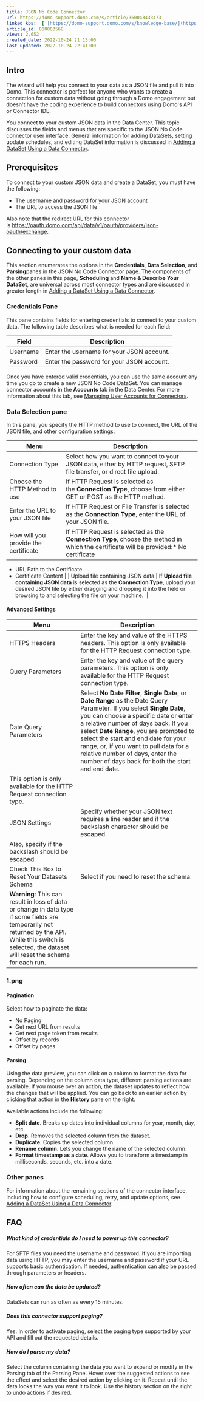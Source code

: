 ```yaml
---
title: JSON No Code Connector
url: https://domo-support.domo.com/s/article/360043433473
linked_kbs:  ['[https://domo-support.domo.com/s/knowledge-base/](https://domo-support.domo.com/s/knowledge-base/)', '[https://domo-support.domo.com/s/](https://domo-support.domo.com/s/)', '[https://domo-support.domo.com/s/topic/0TO5w000000ZammGAC](https://domo-support.domo.com/s/topic/0TO5w000000ZammGAC)', '[https://domo-support.domo.com/s/topic/0TO5w000000ZanLGAS](https://domo-support.domo.com/s/topic/0TO5w000000ZanLGAS)', '[https://domo-support.domo.com/s/topic/0TO5w000000ZaoQGAS](https://domo-support.domo.com/s/topic/0TO5w000000ZaoQGAS)', '[https://domo-support.domo.com/s/article/360042926274](https://domo-support.domo.com/s/article/360042926274)', '[https://domo-support.domo.com/s/article/360042926054](https://domo-support.domo.com/s/article/360042926054)', '[https://domo-support.domo.com/s/article/360043433473](https://domo-support.domo.com/s/article/360043433473)', '[https://domo-support.domo.com/s/topic/0TO5w000000ZaoQGAS/api-connectors](https://domo-support.domo.com/s/topic/0TO5w000000ZaoQGAS/api-connectors)', '[https://domo-support.domo.com/s/article/360043429933](https://domo-support.domo.com/s/article/360043429933)', '[https://domo-support.domo.com/s/article/360043429953](https://domo-support.domo.com/s/article/360043429953)', '[https://domo-support.domo.com/s/article/360042925494](https://domo-support.domo.com/s/article/360042925494)', '[https://domo-support.domo.com/s/article/360043429913](https://domo-support.domo.com/s/article/360043429913)', '[https://domo-support.domo.com/s/article/4408174643607](https://domo-support.domo.com/s/article/4408174643607)', '[https://domo-support.domo.com/s/login/](https://domo-support.domo.com/s/login/)']
article_id: 000003568
views: 2,652
created_date: 2022-10-24 21:13:00
last updated: 2022-10-24 22:41:00
---
```




Intro
-----


The wizard will help you connect to your data as a JSON file and pull it into Domo. This connector is perfect for anyone who wants to create a connection for custom data without going through a Domo engagement but doesn't have the coding experience to build connectors using Domo's API or Connector IDE. 


You connect to your custom JSON data in the Data Center. This topic discusses the fields and menus that are specific to the JSON No Code connector user interface. General information for adding DataSets, setting update schedules, and editing DataSet information is discussed in [Adding a DataSet Using a Data Connector](/s/article/360042926274 "Adding a DataSet Using a Data Connector").


Prerequisites
-------------


To connect to your custom JSON data and create a DataSet, you must have the following:


* The username and password for your JSON account
* The URL to access the JSON file


Also note that the redirect URL for this connector is <https://oauth.domo.com/api/data/v1/oauth/providers/json-oauth/exchange>. 


Connecting to your custom data
------------------------------


This section enumerates the options in the **Credentials**, **Data Selection**, and **Parsing**panes in the JSON No Code Connector page. The components of the other panes in this page, **Scheduling** and **Name & Describe Your DataSet**, are universal across most connector types and are discussed in greater length in [Adding a DataSet Using a Data Connector](/s/article/360042926274 "Adding a DataSet Using a Data Connector").


### Credentials Pane


This pane contains fields for entering credentials to connect to your custom data. The following table describes what is needed for each field:  




| Field | Description |
| --- | --- |
| Username | Enter the username for your JSON account. |
| Password | Enter the password for your JSON account. |


Once you have entered valid credentials, you can use the same account any time you go to create a new JSON No Code DataSet. You can manage connector accounts in the **Accounts** tab in the Data Center. For more information about this tab, see [Managing User Accounts for Connectors](/s/article/360042926054 "Managing User Accounts for Connectors").


### Data Selection pane


In this pane, you specify the HTTP method to use to connect, the URL of the JSON file, and other configuration settings.




| Menu | Description |
| --- | --- |
| Connection Type | Select how you want to connect to your JSON data, either by HTTP request, SFTP file transfer, or direct file upload.  |
| Choose the HTTP Method to use | If HTTP Request is selected as the **Connection Type**, choose from either GET or POST as the HTTP method. |
| Enter the URL to your JSON file | If HTTP Request or File Transfer is selected as the **Connection Type**, enter the URL of your JSON file. |
| How will you provide the certificate | If HTTP Request is selected as the  **Connection Type**, choose the method in which the certificate will be provided:* No certificate
* URL Path to the Certificate
* Certificate Content
 |
| Upload file containing JSON data | If **Upload file containing JSON data** is selected as the **Connection Type**, upload your desired JSON file by either dragging and dropping it into the field or browsing to and selecting the file on your machine.  |


#### Advanced Settings




| Menu | Description |
| --- | --- |
| HTTPS Headers | Enter the key and value of the HTTPS headers. This option is only available for the HTTP Request connection type. |
| Query Parameters | Enter the key and value of the query parameters. This option is only available for the HTTP Request connection type. |
| Date Query Parameters | Select **No Date Filter**, **Single Date**, or **Date Range** as the Date Query Parameter. If you select **Single Date**, you can choose a specific date or enter a relative number of days back. If you select **Date Range**, you are prompted to select the start and end date for your range, or, if you want to pull data for a relative number of days, enter the number of days back for both the start and end date. 
This option is only available for the HTTP Request connection type. |
| JSON Settings | Specify whether your JSON text requires a line reader and if the backslash character should be escaped.
Also, specify if the backslash should be escaped.  |
| Check This Box to Reset Your Datasets Schema | Select if you need to reset the schema. 
**Warning**: This can result in loss of data or change in data type if some fields are temporarily not returned by the API. While this switch is selected, the dataset will reset the schema for each run. |


### 1.png


#### Pagination


Select how to paginate the data:


* No Paging
* Get next URL from results
* Get next page token from results
* Offset by records
* Offset by pages


#### Parsing


Using the data preview, you can click on a column to format the data for parsing. Depending on the column data type, different parsing actions are available. If you mouse over an action, the dataset updates to reflect how the changes that will be applied. You can go back to an earlier action by clicking that action in the **History** pane on the right. 


Available actions include the following:


* **Split date**. Breaks up dates into individual columns for year, month, day, etc.
* **Drop**. Removes the selected column from the dataset.
* **Duplicate**. Copies the selected column.
* **Rename column**. Lets you change the name of the selected column.
* **Format timestamp as a date**. Allows you to transform a timestamp in milliseconds, seconds, etc. into a date.


### Other panes


For information about the remaining sections of the connector interface, including how to configure scheduling, retry, and update options, see [Adding a DataSet Using a Data Connector](/s/article/360042926274 "Adding a DataSet Using a Data Connector").


FAQ
---


##### What kind of credentials do I need to power up this connector?


For SFTP files you need the username and password. If you are importing data using HTTP, you may enter the username and password if your URL supports basic authentication. If needed, authentication can also be passed through parameters or headers. 


##### How often can the data be updated?


DataSets can run as often as every 15 minutes.


##### Does this connector support paging?


Yes. In order to activate paging, select the paging type supported by your API and fill out the requested details.


##### How do I parse my data?


Select the column containing the data you want to expand or modify in the Parsing tab of the Parsing Pane. Hover over the suggested actions to see the effect and select the desired action by clicking on it. Repeat until the data looks the way you want it to look. Use the history section on the right to undo actions if desired.

